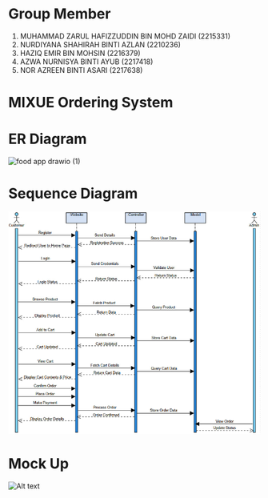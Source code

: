 # Group Member
1. MUHAMMAD ZARUL HAFIZZUDDIN BIN MOHD ZAIDI (2215331)
2. NURDIYANA SHAHIRAH BINTI AZLAN (2210236)
3. HAZIQ EMIR BIN  MOHSIN (2216379)
4. AZWA NURNISYA BINTI AYUB (2217418)
5. NOR AZREEN BINTI ASARI (2217638)

# MIXUE Ordering System



# ER Diagram
![food app drawio (1)](https://github.com/user-attachments/assets/9038ca9d-9a92-49ee-8e76-fe1e14c8933e)

# Sequence Diagram
![Alt text](sequenceDiagram.jpg?raw=true)

# Mock Up
![Alt text](mixue_login.jpg?raw=true)

